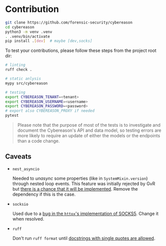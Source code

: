 # Contribution

```sh
git clone https://github.com/forensic-security/cybereason
cd cybereason
python3 -m venv .venv
. .venv/bin/activate
pip install .[dev]  # maybe [dev,socks]
```

To test your contributions, please follow these steps from the project root dir:

```sh
# linting
ruff check .

# static anlysis
mypy src/cybereason

# testing
export CYBEREASON_TENANT=<tenant>
export CYBEREASON_USERNAME=<username>
export CYBEREASON_PASSWORD=<password>
# export also CYBEREASON_PROXY if needed
pytest
```

> Please note that the purpose of most of the tests is to investigate and document
> the Cybereason's API and data model, so testing errors are more likely to require
> an update of either the models or the endpoints than a code change.

## Caveats
- `nest_asyncio`

   Needed to _unasync_ some properties (like in `SystemMixin.version`) through nested
   loop events. This feature was initially rejected by GvR but [there is a chance that
   it will be implemented][1]. Remove the dependency if this is the case.
  
- `socksio`

   Used due to a [bug in the `httpx`'s implementation of SOCKS5][2]. Change it when resolved.

- `ruff`

   Don't run `ruff format` until [docstrings with single quotes are allowed][3].

[1]: https://bugs.python.org/issue22239
[2]: https://github.com/encode/httpx/discussions/2305
[3]: https://github.com/astral-sh/ruff/issues/7615
